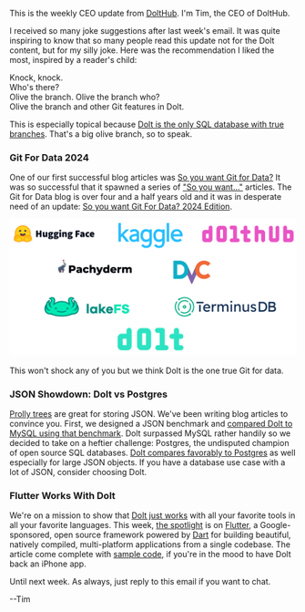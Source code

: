 This is the weekly CEO update from [DoltHub](https://www.dolthub.com/). I'm Tim, the CEO of DoltHub. 

I received so many joke suggestions after last week's email. It was quite inspiring to know that so many people read this update not for the Dolt content, but for my silly joke. Here was the recommendation I liked the most, inspired by a reader's child:

Knock, knock.  
Who's there?  
Olive the branch.
Olive the branch who?  
Olive the branch and other Git features in Dolt.  

This is especially topical because [Dolt is the only SQL database with true branches](https://www.dolthub.com/blog/2024-09-18-database-branches/). That's a big olive branch, so to speak.

### Git For Data 2024

One of our first successful blog articles was [So you want Git for Data?](https://www.dolthub.com/blog/2020-03-06-so-you-want-git-for-data/) It was so successful that it spawned a series of ["So you want..."](https://www.dolthub.com/blog/?q=%22so%20you%20want%22) articles. The Git for Data blog is over four and a half years old and it was in desperate need of an update: [So you want Git For Data? 2024 Edition](https://www.dolthub.com/blog/2024-09-24-git-for-data/).

[![Git for Data](../images/git-for-data-2024.png)](https://www.dolthub.com/blog/2024-09-24-git-for-data/)

This won't shock any of you but we think Dolt is the one true Git for data. 

### JSON Showdown: Dolt vs Postgres

[Prolly trees](https://docs.dolthub.com/architecture/storage-engine/prolly-tree) are great for storing JSON. We've been writing blog articles to convince you. First, we designed a JSON benchmark and [compared Dolt to MySQL using that benchmark](https://www.dolthub.com/blog/2024-09-09-json-mysql-vs-dolt/). Dolt surpassed MySQL rather handily so we decided to take on a heftier challenge: Postgres, the undisputed champion of open source SQL databases. [Dolt compares favorably to Postgres](https://www.dolthub.com/blog/2024-09-22-json-postgres-vs-dolt/) as well especially for large JSON objects. If you have a database use case with a lot of JSON, consider choosing Dolt.

### Flutter Works With Dolt

We're on a mission to show that [Dolt just works](https://docs.dolthub.com/guides/dolt-tested-apps) with all your favorite tools in all your favorite languages. This week, [the spotlight](https://www.dolthub.com/blog/2024-09-20-flutter-and-dolt/) is on [Flutter](https://flutter.dev/), a Google-sponsored, open source framework powered by [Dart](https://dart.dev/) for building beautiful, natively compiled, multi-platform applications from a single codebase. The article come complete with [sample code](https://github.com/dolthub/dolt-flutter-example), if you're in the mood to have Dolt back an iPhone app.

Until next week. As always, just reply to this email if you want to chat.

--Tim